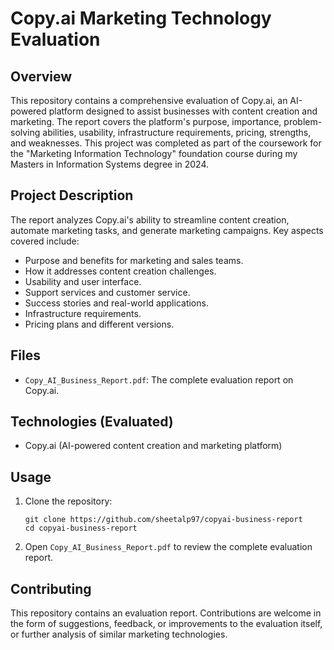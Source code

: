 # Copy.ai Marketing Technology Evaluation

## Overview

This repository contains a comprehensive evaluation of Copy.ai, an AI-powered platform designed to assist businesses with content creation and marketing. The report covers the platform's purpose, importance, problem-solving abilities, usability, infrastructure requirements, pricing, strengths, and weaknesses. This project was completed as part of the coursework for the "Marketing Information Technology" foundation course during my Masters in Information Systems degree in 2024.

## Project Description

The report analyzes Copy.ai's ability to streamline content creation, automate marketing tasks, and generate marketing campaigns. Key aspects covered include:

*   Purpose and benefits for marketing and sales teams.
*   How it addresses content creation challenges.
*   Usability and user interface.
*   Support services and customer service.
*   Success stories and real-world applications.
*   Infrastructure requirements.
*   Pricing plans and different versions.

## Files

*   `Copy_AI_Business_Report.pdf`: The complete evaluation report on Copy.ai.

## Technologies (Evaluated)

*   Copy.ai (AI-powered content creation and marketing platform)

## Usage

1.  Clone the repository:

    ```
    git clone https://github.com/sheetalp97/copyai-business-report
    cd copyai-business-report
    ```

2.  Open `Copy_AI_Business_Report.pdf` to review the complete evaluation report.

## Contributing

This repository contains an evaluation report. Contributions are welcome in the form of suggestions, feedback, or improvements to the evaluation itself, or further analysis of similar marketing technologies.
